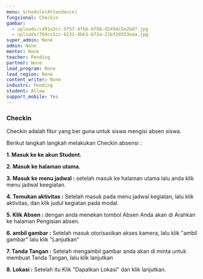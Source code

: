 ```yaml
---
menu: Schedule(Attendance)
fungsional: Checkin
gambar:
  - uploads/cd91a3cc-5f57-4fbb-bf88-d2494c5e2bd7.jpg
  - uploads/764cc5cc-6232-4bb1-b73a-21bf24553eaa.jpg
super_admin: None
admin: None
mentor: None
teacher: Pending
partner: None
lead_program: None
lead_region: None
content_writer: None
industri: Pending
student: Allow
support_mobile: Yes
---
```

### Checkin

C﻿heckin adalah fitur yang ber guna untuk  siswa mengisi absen siswa.

B﻿erikut langkah langkah melakukan Checkin absensi :

**1﻿. Masuk ke ke akun Student.**

**2﻿. Masuk ke halaman utama.**

**3﻿. Masuk ke menu jadwal :** setelah masuk ke halaman utama lalu anda klik menu jadwal keegiatan.

**4﻿. Temukan aktivitas :** Setelah masuk pada menu jadwal kegiatan, lalu klik  aktivitas, dan klik judul kegiatan pada modal.

**5﻿. Klik Absen :** dengan anda menekan tombol Absen Anda akan di Arahkan ke halaman Pengisian absen.

**6﻿. ambil gambar :** Setelah masuk otorisasikan akses kamera, lalu klik "ambil gambar" lalu klik "Lanjutkan"

**7﻿. Tanda Tangan :** Setelah mengambil gambar anda akan di minta untuk membuat Tanda Tangan, lalu klik lanjutkan

**8﻿. Lokasi :** Setelah itu Klik "Dapatkan Lokasi" dan klik lanjutkan.